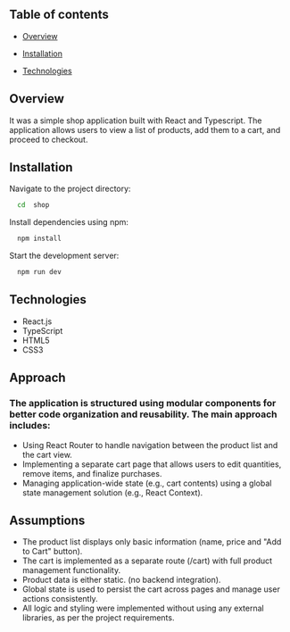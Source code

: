 ## Table of contents

- [Overview](#overview)
- [Installation](#installation)

- [Technologies](#technologies)

## Overview

It was a simple shop application built with React and Typescript. The application allows users to view a list of products, add them to a cart, and proceed to checkout.

## Installation

Navigate to the project directory:

```bash
  cd  shop
```

Install dependencies using npm:

```bash
  npm install
```

Start the development server:

```bash
  npm run dev
```

## Technologies

- React.js
- TypeScript
- HTML5
- CSS3

## Approach

### The application is structured using modular components for better code organization and reusability. The main approach includes:

- Using React Router to handle navigation between the product list and the cart view.
- Implementing a separate cart page that allows users to edit quantities, remove items, and finalize purchases.
- Managing application-wide state (e.g., cart contents) using a global state management solution (e.g., React Context).

## Assumptions

- The product list displays only basic information (name, price and "Add to Cart" button).
- The cart is implemented as a separate route (/cart) with full product management functionality.
- Product data is either static. (no backend integration).
- Global state is used to persist the cart across pages and manage user actions consistently.
- All logic and styling were implemented without using any external libraries, as per the project requirements.
